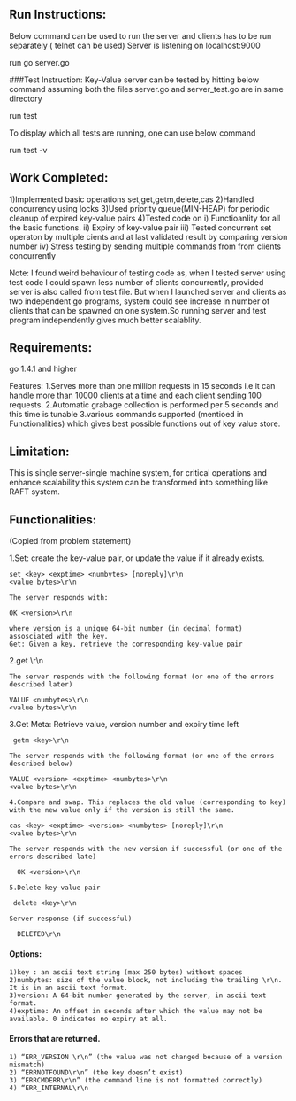 ## Run Instructions:
Below command can be used to run the server and clients has to be run separately ( telnet can be used)
Server is listening on localhost:9000

run go server.go

###Test Instruction:
Key-Value server can be tested by hitting below command assuming both the files server.go and server_test.go are in same directory

run test

To display which all tests are running, one can use below command

run test -v


## Work Completed:
1)Implemented basic operations set,get,getm,delete,cas
2)Handled concurrency using locks
3)Used priority queue(MIN-HEAP) for periodic cleanup of expired key-value pairs
4)Tested code on 
	i) Functioanlity for all the basic functions.
	ii) Expiry of key-value pair
	iii) Tested concurrent set operaton by multiple cients and at last validated result by comparing version number
	iv) Stress testing by sending multiple commands from from clients concurrently

Note: I found weird behaviour of testing code as, when I tested server using test code I could spawn less number of clients concurrently, provided server is also called from test file. But when I launched server and clients as two independent go programs, system could see increase in number of clients that can be spawned on one system.So running server and test program independently gives much better scalablity. 


## Requirements:
go 1.4.1 and higher

Features:
1.Serves more than one million requests in 15 seconds i.e it can handle more than 10000 clients at a time and each client sending 100 requests.
2.Automatic grabage collection is performed per 5 seconds and this time is tunable
3.various commands supported (mentioed in Functionalities) which gives best possible functions out of key value store.

## Limitation:
This is single server-single machine system, for critical operations and enhance scalability this system can be transformed into something like RAFT system.


## Functionalities:
(Copied from problem statement)

   1.Set: create the key-value pair, or update the value if it already exists.

    set <key> <exptime> <numbytes> [noreply]\r\n
    <value bytes>\r\n

    The server responds with:

    OK <version>\r\n  

    where version is a unique 64-bit number (in decimal format) assosciated with the key.
    Get: Given a key, retrieve the corresponding key-value pair

   2.get <key>\r\n

    The server responds with the following format (or one of the errors described later)

    VALUE <numbytes>\r\n
    <value bytes>\r\n

   3.Get Meta: Retrieve value, version number and expiry time left

     getm <key>\r\n

    The server responds with the following format (or one of the errors described below)

    VALUE <version> <exptime> <numbytes>\r\n
    <value bytes>\r\n

    4.Compare and swap. This replaces the old value (corresponding to key) with the new value only if the version is still the same.

    cas <key> <exptime> <version> <numbytes> [noreply]\r\n
    <value bytes>\r\n

    The server responds with the new version if successful (or one of the errors described late)

      OK <version>\r\n

    5.Delete key-value pair

     delete <key>\r\n

    Server response (if successful)

      DELETED\r\n

#### Options:
    1)key : an ascii text string (max 250 bytes) without spaces
    2)numbytes: size of the value block, not including the trailing \r\n. It is in an ascii text format.
    3)version: A 64-bit number generated by the server, in ascii text format.
    4)exptime: An offset in seconds after which the value may not be available. 0 indicates no expiry at all.

#### Errors that are returned.
    1) “ERR_VERSION \r\n” (the value was not changed because of a version mismatch)
    2) “ERRNOTFOUND\r\n” (the key doesn’t exist)
    3) “ERRCMDERR\r\n” (the command line is not formatted correctly)
    4) “ERR_INTERNAL\r\n
